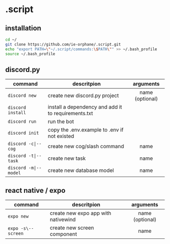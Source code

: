 # .script

## installation

```bash
cd ~/
git clone https://github.com/ie-orphane/.script.git
echo "export PATH=\"~/.script/commands:\$PATH\"" >> ~/.bash_profile
source ~/.bash_profile
```

## discord.py

| command               | descritpion                                         |    arguments    |
| --------------------- | --------------------------------------------------- | :-------------: |
| `discord new`         | create new discord.py project                       | name (optional) |
| `discord install`     | install a dependency and add it to requirements.txt |                 |
| `discord run`         | run the bot                                         |                 |
| `discord init`        | copy the .env.example to .env if not existed        |                 |
| `discord -c\|--cog`   | create new cog/slash command                        |      name       |
| `discord -t\|--task`  | create new task                                     |      name       |
| `discord -m\|--model` | create new database model                           |      name       |

## react native / expo

| command            | descritpion                         |    arguments    |
| ------------------ | ----------------------------------- | :-------------: |
| `expo new`         | create new expo app with nativewind | name (optional) |
| `expo -s\--screen` | create new screen component         |      name       |
